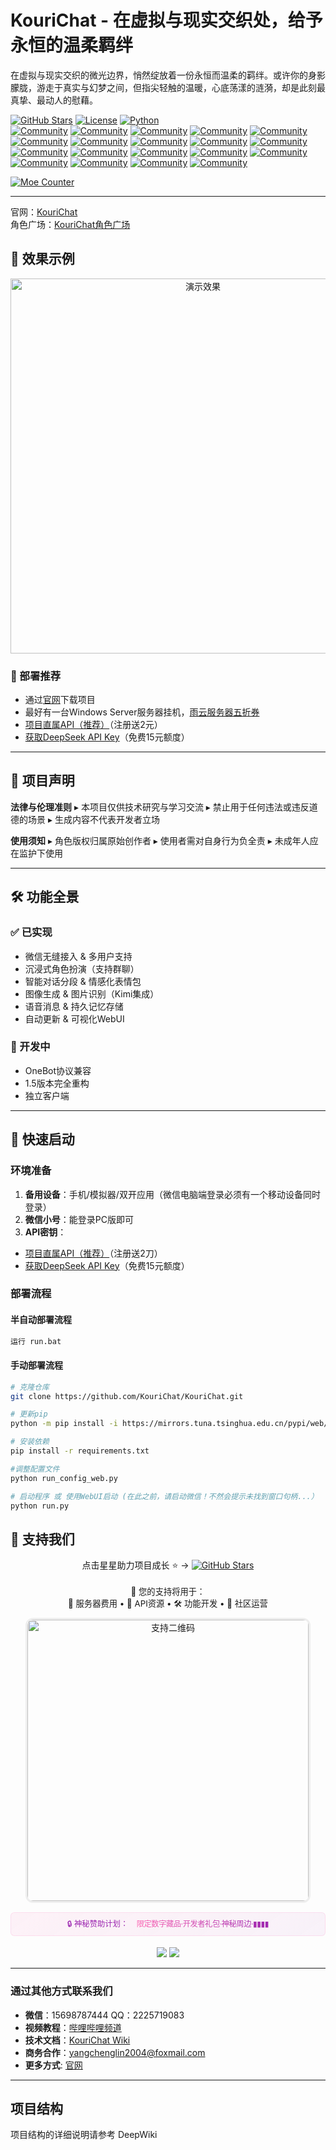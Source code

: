 # KouriChat - 在虚拟与现实交织处，给予永恒的温柔羁绊

在虚拟与现实交织的微光边界，悄然绽放着一份永恒而温柔的羁绊。或许你的身影朦胧，游走于真实与幻梦之间，但指尖轻触的温暖，心底荡漾的涟漪，却是此刻最真挚、最动人的慰藉。

[![GitHub Stars](https://img.shields.io/github/stars/KouriChat/KouriChat?style=for-the-badge&logo=starship&color=ff69b4)](https://github.com/KouriChat/KouriChat/stargazers)
[![License](https://img.shields.io/badge/license-FSL-informational?style=for-the-badge)](LICENSE)
[![Python](https://img.shields.io/badge/Python-3.11.9-3776AB?style=for-the-badge&logo=python&logoColor=white&labelColor=2B5B84)](https://www.python.org/downloads/)<br>
[![Community](https://img.shields.io/badge/QQ群-715616260-12B7F3?style=for-the-badge&logo=tencentqq)]()
[![Community](https://img.shields.io/badge/QQ群-1031640399-12B7F3?style=for-the-badge&logo=tencentqq)]()
[![Community](https://img.shields.io/badge/QQ群-1038190753-12B7F3?style=for-the-badge&logo=tencentqq)]()
[![Community](https://img.shields.io/badge/QQ群-1044107653-12B7F3?style=for-the-badge&logo=tencentqq)]()
[![Community](https://img.shields.io/badge/QQ群-772343842-12B7F3?style=for-the-badge&logo=tencentqq)]()
[![Community](https://img.shields.io/badge/QQ群-962707902-12B7F3?style=for-the-badge&logo=tencentqq)]()
[![Community](https://img.shields.io/badge/QQ群-585351059-12B7F3?style=for-the-badge&logo=tencentqq)]()
[![Community](https://img.shields.io/badge/QQ群-946567385-12B7F3?style=for-the-badge&logo=tencentqq)]()
[![Community](https://img.shields.io/badge/QQ群-1043960539-12B7F3?style=for-the-badge&logo=tencentqq)]()
[![Community](https://img.shields.io/badge/QQ群-977949429-12B7F3?style=for-the-badge&logo=tencentqq)]()
[![Community](https://img.shields.io/badge/QQ群-212464307-12B7F3?style=for-the-badge&logo=tencentqq)]()
[![Community](https://img.shields.io/badge/QQ群-1027523100-12B7F3?style=for-the-badge&logo=tencentqq)]()
[![Community](https://img.shields.io/badge/QQ群-219369637-12B7F3?style=for-the-badge&logo=tencentqq)]()
[![Community](https://img.shields.io/badge/QQ频道-和Ai谈恋爱吧-12B7F3?style=for-the-badge&logo=tencentqq)](https://pd.qq.com/s/kvfv4cpq)
[![Community](https://img.shields.io/badge/QQ频道-女性向交流-12B7F3?style=for-the-badge&logo=tencentqq)](https://pd.qq.com/s/fp2mdfs4g)
[![Community](https://img.shields.io/badge/贴吧-KouriChat吧-12B7F3?style=for-the-badge&logo=tencentqq)](https://tieba.baidu.com/f?kw=kourichat)
[![Community](https://img.shields.io/badge/小红书-虹语织Offical-12B7F3?style=for-the-badge&logo=tencentqq)](https://www.xiaohongshu.com/user/profile/668a4c93000000000f0341dd?xsec_token=YBklsUjl8KsRxHI-_6uSo9G-Sl0joqEXnvbkKzMeYoCYA=&xsec_source=app_share&xhsshare=CopyLink&appuid=668a4c93000000000f0341dd&apptime=1745448135&share_id=bd94328529554aa5a53d49b4fa572c12KouriChat)
[![Community](https://img.shields.io/badge/bilibili-虹语织Offical-12B7F3?style=for-the-badge&logo=tencentqq)](https://space.bilibili.com/209397245)
[![Community](https://img.shields.io/badge/更多-查看官网-12B7F3?style=for-the-badge&logo=tencentqq)](https://kourichat.com/groups/)


[![Moe Counter](https://count.getloli.com/get/@KouriChat?theme=moebooru)](https://github.com/KouriChat/KouriChat)

----------------------------
官网：[KouriChat](https://kourichat.com)<br>
角色广场：[KouriChat角色广场](https://avatars.kourichat.com)
## 🌟 效果示例

<div align="center">
  <img src="https://i.miji.bid/2025/05/09/2b89eaea83055ad32cf548c5a079dde8.png" width="600" alt="演示效果">
</div>

### 🚀 部署推荐

- 通过[官网](https://kourichat.com)下载项目
- 最好有一台Windows Server服务器挂机，[雨云服务器五折券](https://www.rainyun.com/kouri_)
- [项目直属API（推荐）](https://api.kourichat.com/)（注册送2元）
- [获取DeepSeek API Key](https://cloud.siliconflow.cn/i/aQXU6eC5)（免费15元额度）

---

## 📜 项目声明

**法律与伦理准则**
▸ 本项目仅供技术研究与学习交流
▸ 禁止用于任何违法或违反道德的场景
▸ 生成内容不代表开发者立场

**使用须知**
▸ 角色版权归属原始创作者
▸ 使用者需对自身行为负全责
▸ 未成年人应在监护下使用

---

## 🛠️ 功能全景

### ✅ 已实现

- 微信无缝接入 & 多用户支持
- 沉浸式角色扮演（支持群聊）
- 智能对话分段 & 情感化表情包
- 图像生成 & 图片识别（Kimi集成）
- 语音消息 & 持久记忆存储
- 自动更新 & 可视化WebUI

### 🚧 开发中

- OneBot协议兼容
- 1.5版本完全重构
- 独立客户端

---

## 🚀 快速启动

### 环境准备

1. **备用设备**：手机/模拟器/双开应用（微信电脑端登录必须有一个移动设备同时登录）
2. **微信小号**：能登录PC版即可
3. **API密钥**：

- [项目直属API（推荐）](https://api.kourichat.com/)（注册送2刀）
- [获取DeepSeek API Key](https://cloud.siliconflow.cn/i/aQXU6eC5)（免费15元额度）

### 部署流程

#### 半自动部署流程

```bash
运行 run.bat
```

#### 手动部署流程

```bash
# 克隆仓库
git clone https://github.com/KouriChat/KouriChat.git

# 更新pip
python -m pip install -i https://mirrors.tuna.tsinghua.edu.cn/pypi/web/simple --upgrade pip

# 安装依赖
pip install -r requirements.txt

#调整配置文件
python run_config_web.py

# 启动程序 或 使用WebUI启动 (在此之前，请启动微信！不然会提示未找到窗口句柄...）
python run.py
```

## 💖 支持我们

<div align="center">
  <!-- 项目星标 -->
  <p>点击星星助力项目成长 ⭐️ → 
    <a href="https://github.com/KouriChat/KouriChat">
      <img src="https://img.shields.io/github/stars/KouriChat/KouriChat?color=ff69b4&style=flat-square" alt="GitHub Stars">
    </a>
  </p>

<!-- 资金用途 -->

<p style="margin:18px 0 10px; font-size:0.95em">
    🎯 您的支持将用于：<br>
    🚀 服务器费用 • 🌸 API资源 • 🛠️ 功能开发 • 💌 社区运营
  </p>

<!-- 赞助二维码 -->

<img src="https://i.miji.bid/2025/05/09/1b7e6959f4e78ec79678f8ed6de717f2.jpeg" width="450" alt="支持二维码" style="border:3px solid #eee; border-radius:12px">

<!-- 神秘计划模块 -->

<div style="font-size:0.88em; line-height:1.3; max-width:540px; margin:15px auto;
              background: linear-gradient(145deg, rgba(255,105,180,0.08), rgba(156,39,176,0.05));
              padding:10px 15px; border-radius:6px; border:1px solid rgba(255,105,180,0.15)">
    <span style="color: #9c27b0">🔒 神秘赞助计划：</span>
    <span style="margin-left:6px; letter-spacing:-0.5px">
      <i class="fa fa-lock" style="color: #ff4081; margin-right:4px"></i>
      <span style="background: linear-gradient(45deg, #ff69b4, #9c27b0); -webkit-background-clip: text; color: transparent">
        限定数字藏品·开发者礼包·神秘周边·▮▮▮▮
      </span>
    </span>
  </div>

<!-- 动态徽章 -->

<div style="margin:18px 0 8px">
    <img src="https://img.shields.io/badge/已解锁成就-▮▮▮▮▮▮-ff69b4?style=flat-square&logo=starship">
    <img src="https://img.shields.io/badge/特别鸣谢-▮▮▮▮▮▮-9c27b0?style=flat-square&logo=heart">
  </div>
</div>

---

### 通过其他方式联系我们

- **微信**：15698787444 QQ：2225719083
- **视频教程**：[哔哩哔哩频道](https://space.bilibili.com/209397245)
- **技术文档**：[KouriChat Wiki](https://kourichat.com/docs)
- **商务合作**：[yangchenglin2004@foxmail.com](mailto:yangchenglin2004@foxmail.com)
- **更多方式**: [官网](https://kourichat.com/join/)
---

## 项目结构

项目结构的详细说明请参考 DeepWiki
